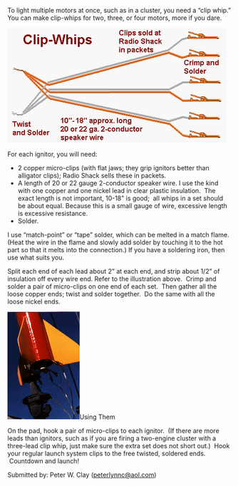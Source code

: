 To light multiple motors at once, such as in a cluster, you need a “clip whip.” You can make clip-whips for two, three, or four motors, more if you dare.

![](/images/cluster_clipwhip.gif)

For each ignitor, you will need:

- 2 copper micro-clips (with flat jaws; they grip ignitors better than alligator clips); Radio Shack sells these in packets.
- A length of 20 or 22 gauge 2-conductor speaker wire. I use the kind with one copper and one nickel lead in clear plastic insulation. &nbsp;The exact length is not important, 10-18" is good; &nbsp;all whips in a set should be about equal. Because this is a small gauge of wire, excessive length is excessive resistance.
- Solder.

I use “match-point” or “tape” solder, which can be melted in a match flame. (Heat the wire in the flame and slowly add solder by touching it to the hot part so that it melts into the connection.) If you have a soldering iron, then use what suits you.

Split each end of each lead about 2” at each end, and strip about 1/2” of insulation off every wire end. Refer to the illustration above. &nbsp;Crimp and solder a pair of micro-clips on one end of each set. &nbsp;Then gather all the loose copper ends; twist and solder together. &nbsp;Do the same with all the loose nickel ends.

![](/images/cluster_bbbvclip.gif)Using Them

On the pad, hook a pair of micro-clips to each ignitor. &nbsp;(If there are more leads than ignitors, such as if you are firing a two-engine cluster with a three-lead clip whip, just make sure the extra set does not short out.) &nbsp;Hook your regular launch system clips to the free twisted, soldered ends. &nbsp;Countdown and launch!

Submitted by: Peter W. Clay (peterlynnc@aol.com)

